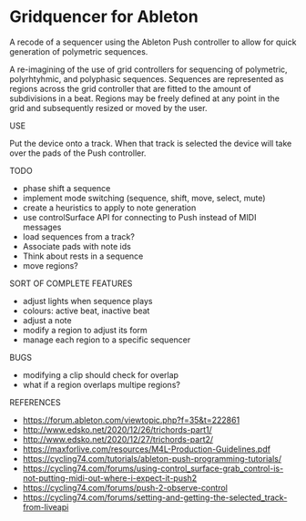 Gridquencer for Ableton
=======================

A recode of a sequencer using the Ableton Push controller to allow for quick generation of polymetric sequences. 

A re-imagining of the use of grid controllers for sequencing of polymetric, polyrhtyhmic, and polyphasic sequences. Sequences are represented as regions across the grid controller that are fitted to the amount of subdivisions in a beat. Regions may be freely defined at any point in the grid and subsequently resized or moved by the user. 


USE

Put the device onto a track. When that track is selected the device will take over the pads of the Push controller.


TODO
  - phase shift a sequence
  - implement mode switching (sequence, shift, move, select, mute)
  - create a heuristics to apply to note generation
  - use controlSurface API for connecting to Push instead of MIDI messages
  - load sequences from a track? 
  - Associate pads with note ids
  - Think about rests in a sequence 
  - move regions? 

SORT OF COMPLETE FEATURES
  - adjust lights when sequence plays
  - colours: active beat, inactive beat
  - adjust a note
  - modify a region to adjust its form
  - manage each region to a specific sequencer

BUGS
  - modifying a clip should check for overlap
  - what if a region overlaps multipe regions?



REFERENCES
- https://forum.ableton.com/viewtopic.php?f=35&t=222861
- http://www.edsko.net/2020/12/26/trichords-part1/
- http://www.edsko.net/2020/12/27/trichords-part2/
- https://maxforlive.com/resources/M4L-Production-Guidelines.pdf
- https://cycling74.com/tutorials/ableton-push-programming-tutorials/
- https://cycling74.com/forums/using-control_surface-grab_control-is-not-putting-midi-out-where-i-expect-it-push2
- https://cycling74.com/forums/push-2-observe-control
- https://cycling74.com/forums/setting-and-getting-the-selected_track-from-liveapi

